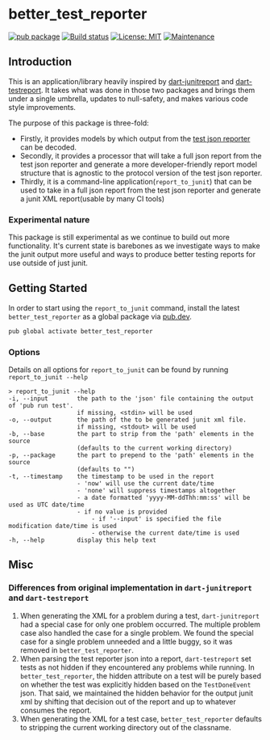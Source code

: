 # better_test_reporter

[![pub package](https://img.shields.io/pub/v/better_test_reporter.svg)](https://pub.dev/packages/better_test_reporter)
[![Build status](https://github.com/Betterment/better_test_reporter/actions/workflows/ci.yml/badge.svg?branch=main)](https://github.com/Betterment/better_test_reporter/actions/workflows/ci.yml?query=branch%3Amain)
[![License: MIT](https://img.shields.io/badge/License-MIT-yellow.svg)](https://opensource.org/licenses/MIT)
[![Maintenance](https://img.shields.io/badge/Maintained%3F-yes-green.svg)](https://GitHub.com/Betterment/better_test_reporter/pulse)

## Introduction

This is an application/library heavily inspired by
[dart-junitreport](https://github.com/TOPdesk/dart-junitreport) and
[dart-testreport](https://github.com/TOPdesk/dart-testreport). It takes what was
done in those two packages and brings them under a single umbrella, updates to
null-safety, and makes various code style improvements.

The purpose of this package is three-fold:

- Firstly, it provides models by which output from the [test json
  reporter](https://github.com/dart-lang/test/blob/master/pkgs/test/doc/json_reporter.md)
  can be decoded.
- Secondly, it provides a processor that will take a full json
  report from the test json reporter and generate a more developer-friendly report
  model structure that is agnostic to the protocol version of the test json
  reporter.
- Thirdly, it is a command-line application(`report_to_junit`) that
  can be used to take in a full json report from the test json reporter and
  generate a junit XML report(usable by many CI tools)

### Experimental nature

This package is still experimental as we continue to build out more functionality. It's current state is barebones as we investigate ways to make the junit output more useful and ways to produce better testing reports for use outside of just junit.

## Getting Started

In order to start using the `report_to_junit` command, install the latest
`better_test_reporter` as a global package via [pub.dev](https://pub.dev).

```bash
pub global activate better_test_reporter
```

### Options

Details on all options for `report_to_junit` can be found by running `report_to_junit --help`

```
> report_to_junit --help
-i, --input        the path to the 'json' file containing the output of 'pub run test'.
                   if missing, <stdin> will be used
-o, --output       the path of the to be generated junit xml file.
                   if missing, <stdout> will be used
-b, --base         the part to strip from the 'path' elements in the source
                   (defaults to the current working directory)
-p, --package      the part to prepend to the 'path' elements in the source
                   (defaults to "")
-t, --timestamp    the timestamp to be used in the report
                   - 'now' will use the current date/time
                   - 'none' will suppress timestamps altogether
                   - a date formatted 'yyyy-MM-ddThh:mm:ss' will be used as UTC date/time
                   - if no value is provided
                       - if '--input' is specified the file modification date/time is used
                       - otherwise the current date/time is used
-h, --help         display this help text
```

## Misc

### Differences from original implementation in `dart-junitreport` and `dart-testreport`

1. When generating the XML for a problem during a test, `dart-junitreport` had a
   special case for only one problem occurred. The multiple problem case also
   handled the case for a single problem. We found the special case for a single
   problem unneeded and a little buggy, so it was removed in
   `better_test_reporter`.
2. When parsing the test reporter json into a report,
   `dart-testreport` set tests as not hidden if they encountered any problems while
   running. In `better_test_reporter`, the hidden attribute on a test will be
   purely based on whether the test was explicitly hidden based on the
   `TestDoneEvent` json. That said, we maintained the hidden behavior for the
   output junit xml by shifting that decision out of the report and up to whatever
   consumes the report.
3. When generating the XML for a test case, `better_test_reporter` defaults to
   stripping the current working directory out of the classname.

